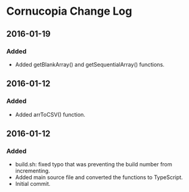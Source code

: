 # Cornucopia Change Log

## 2016-01-19

### Added
- Added getBlankArray() and getSequentialArray() functions.

## 2016-01-12

### Added
- Added arrToCSV() function.

## 2016-01-12

### Added
- build.sh: fixed typo that was preventing the build number from incrementing.
- Added main source file and converted the functions to TypeScript.
- Initial commit.